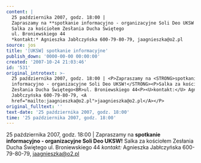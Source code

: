 ```yaml
---
content: |
  25 października 2007, godz. 18:00 | 
  Zapraszamy na **spotkanie informacyjno - organizacyjne Soli Deo UKSW!**
  Salka za kościołem Zesłania Ducha Świętego
  ul. Broniewskiego 44
  *kontakt:* Agnieszka Jabłczyńska 600-79-80-79, jaagnieszka@o2.pl
source: jos
title: '[UKSW] spotkanie informacyjne'
publish_down: '0000-00-00 00:00:00'
created: '2007-10-24 21:03:46'
id: '531'
original_introtext: >-
  25 października 2007, godz. 18:00 | <P>Zapraszamy na <STRONG>spotkanie
  informacyjno - organizacyjne Soli Deo UKSW!</STRONG><P>Salka za kościołem
  Zesłania Ducha Świętego<BR>ul. Broniewskiego 44<P><U>kontakt:</U> Agnieszka
  Jabłczyńska 600-79-80-79, <A
  href="mailto:jaagnieszka@o2.pl">jaagnieszka@o2.pl</A></P>
original_fulltext: ''
text-date: '25 października 2007, godz. 18:00'
time: '25 października 2007, godz. 18:00'
---
```

25 października 2007, godz. 18:00 | 
Zapraszamy na **spotkanie informacyjno - organizacyjne Soli Deo UKSW!**
Salka za kościołem Zesłania Ducha Świętego
ul. Broniewskiego 44
*kontakt:* Agnieszka Jabłczyńska 600-79-80-79, jaagnieszka@o2.pl


<!--{{json:{"created_date":"2007-10-24 21:03:46","publish_down":"0000-00-00 00:00:00","id":"531"}}}-->